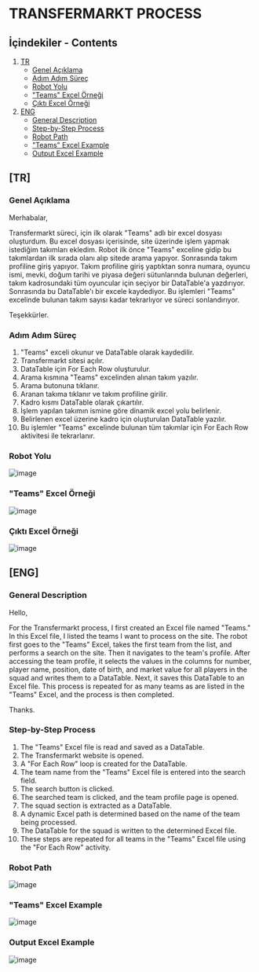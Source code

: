 # TRANSFERMARKT PROCESS

## İçindekiler - Contents

1. [TR](#tr)
   - [Genel Açıklama](#genel-açıklama)
   - [Adım Adım Süreç](#adım-adım-süreç)
   - [Robot Yolu](#robot-yolu)
   - ["Teams" Excel Örneği](#teams-excel-örneği)
   - [Çıktı Excel Örneği](#çıktı-excel-örneği)
2. [ENG](#eng)
   - [General Description](#general-description)
   - [Step-by-Step Process](#step-by-step-process)
   - [Robot Path](#robot-path)
   - ["Teams" Excel Example](#teams-excel-example)
   - [Output Excel Example](#output-excel-example)

## [TR]

### Genel Açıklama

Merhabalar,

Transfermarkt süreci, için ilk olarak "Teams" adlı bir excel dosyası oluşturdum. Bu excel dosyası içerisinde, site üzerinde işlem yapmak istediğim takımları ekledim.
Robot ilk önce "Teams" exceline gidip bu takımlardan ilk sırada olanı alıp sitede arama yapıyor. Sonrasında takım profiline giriş yapıyor.
Takım profiline giriş yaptıktan sonra numara, oyuncu ismi, mevki, doğum tarihi ve piyasa değeri sütunlarında bulunan değerleri, takım kadrosundaki tüm oyuncular için seçiyor bir DataTable'a yazdırıyor.
Sonrasında bu DataTable'ı bir excele kaydediyor. Bu işlemleri "Teams" excelinde bulunan takım sayısı kadar tekrarlıyor ve süreci sonlandırıyor.

Teşekkürler.

### Adım Adım Süreç

1. "Teams" exceli okunur ve DataTable olarak kaydedilir.
2. Transfermarkt sitesi açılır.
3. DataTable için For Each Row oluşturulur.
4. Arama kısmına "Teams" excelinden alınan takım yazılır.
5. Arama butonuna tıklanır.
6. Aranan takıma tıklanır ve takım profiline girilir.
7. Kadro kısmı DataTable olarak çıkartılır.
8. İşlem yapılan takımın ismine göre dinamik excel yolu belirlenir.
9. Belirlenen excel üzerine kadro için oluşturulan DataTable yazılır.
10. Bu işlemler "Teams" excelinde bulunan tüm takımlar için For Each Row aktivitesi ile tekrarlanır.

### Robot Yolu

![image](https://github.com/user-attachments/assets/a606c56b-ca0d-4560-a16f-928764c1edba)

### "Teams" Excel Örneği

![image](https://github.com/user-attachments/assets/a96ff41b-efa9-4765-8da3-9ebd4ca384a5)

### Çıktı Excel Örneği

![image](https://github.com/user-attachments/assets/ceb7c3e2-d2c9-4202-872a-c56669522e44)

## [ENG]

### General Description

Hello,

For the Transfermarkt process, I first created an Excel file named "Teams." In this Excel file, I listed the teams I want to process on the site.
The robot first goes to the "Teams" Excel, takes the first team from the list, and performs a search on the site. Then it navigates to the team's profile.
After accessing the team profile, it selects the values in the columns for number, player name, position, date of birth, and market value for all players in the squad and writes them to a DataTable.
Next, it saves this DataTable to an Excel file. This process is repeated for as many teams as are listed in the "Teams" Excel, and the process is then completed.

Thanks.

### Step-by-Step Process

1. The "Teams" Excel file is read and saved as a DataTable.
2. The Transfermarkt website is opened.
3. A "For Each Row" loop is created for the DataTable.
4. The team name from the "Teams" Excel file is entered into the search field.
5. The search button is clicked.
6. The searched team is clicked, and the team profile page is opened.
7. The squad section is extracted as a DataTable.
8. A dynamic Excel path is determined based on the name of the team being processed.
9. The DataTable for the squad is written to the determined Excel file.
10. These steps are repeated for all teams in the "Teams" Excel file using the "For Each Row" activity.

### Robot Path

![image](https://github.com/user-attachments/assets/e71a8e7c-cd2a-4c35-831a-34a430bfca1b)

### "Teams" Excel Example

![image](https://github.com/user-attachments/assets/a96ff41b-efa9-4765-8da3-9ebd4ca384a5)

### Output Excel Example

![image](https://github.com/user-attachments/assets/ceb7c3e2-d2c9-4202-872a-c56669522e44)
